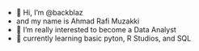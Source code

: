 - 👋 Hi, I’m @backblaz
- and my name is Ahmad Rafi Muzakki
- 👀 I’m really interested to become a Data Analyst
- 🌱  currently learning basic pyton, R Studios, and SQL

